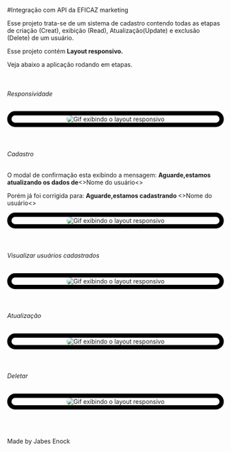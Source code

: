 #Integração com API da EFICAZ marketing

<p>Esse projeto trata-se de um sistema de cadastro contendo todas as etapas de criação (Creat), exibição (Read), Atualização(Update) e exclusão (Delete) de um usuário.</p>

<p>Esse projeto contém <b>Layout responsivo.</b></p>

<p>Veja abaixo a aplicação rodando em etapas.</p><br>


<h6>Responsividade</h6>
    <div style="
    border: 10px solid black;
    max-width: 800px;
    border-radius: 20px;
    display: grid;
    place-items: center;
    ">
        <img  style="
    border-radius: 10px;
    " src="https://github.com/Jabes-Enock/eficazmarketing/img/video/responsividade.gif" alt="Gif exibindo o layout responsivo" max-width="100%">
    </div>
<br><br>

<h6>Cadastro</h6>
<p>O modal de confirmação esta exibindo a mensagem: <b>Aguarde,estamos atualizando os dados de</b><>Nome do usuário<></p>
<p>Porém já foi corrigida para: <b>Aguarde,estamos cadastrando </b><>Nome do usuário<></p>
<div style="
    border: 10px solid black;
    max-width: 800px;
    border-radius: 20px;
    display: grid;
    place-items: center;
    ">
        <img  style="
    border-radius: 10px;
    " src="https://github.com/Jabes-Enock/eficazmarketing/https://github.com/Jabes-Enock/eficazmarketing/img/video/cadastro.gif" alt="Gif exibindo o layout responsivo" max-width="100%">
    </div>
<br><br>

<h6>Visualizar usuários cadastrados</h6>
<div style="
    border: 10px solid black;
    max-width: 800px;
    border-radius: 20px;
    display: grid;
    place-items: center;
    ">
        <img  style="
    border-radius: 10px;
    " src="https://github.com/Jabes-Enock/eficazmarketing/img/video/exibir.gif" alt="Gif exibindo o layout responsivo" max-width="100%">
    </div>
<br><br>

<h6>Atualização</h6>
<div style="
    border: 10px solid black;
    max-width: 800px;
    border-radius: 20px;
    display: grid;
    place-items: center;
    ">
        <img  style="
    border-radius: 10px;
    " src="https://github.com/Jabes-Enock/eficazmarketing/img/video/atualizacao.gif" alt="Gif exibindo o layout responsivo" max-width="100%">
    </div>
<br><br>

<h6>Deletar</h6>
<div style="
    border: 10px solid black;
    max-width: 800px;
    border-radius: 20px;
    display: grid;
    place-items: center;
    ">
        <img  style="
    border-radius: 10px;
    " src="https://github.com/Jabes-Enock/eficazmarketing/img/video/deletar.gif" alt="Gif exibindo o layout responsivo" max-width="100%">
    </div>
<br><br>
<br>
<p>Made by Jabes Enock</p>